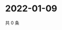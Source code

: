 # 2022-01-09

共 0 条

<!-- BEGIN WEIBO -->
<!-- 最后更新时间 Sun Jan 09 2022 06:11:35 GMT+0800 (China Standard Time) -->

<!-- END WEIBO -->
